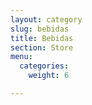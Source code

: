 ```yaml
---
layout: category
slug: bebidas
title: Bebidas
section: Store
menu:
  categories:
    weight: 6

---
```

